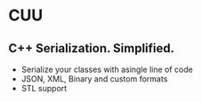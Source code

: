 #  CUU

## C++ Serialization. Simplified.
* Serialize your classes with asingle line of code
* JSON, XML, Binary and custom formats
* STL support
